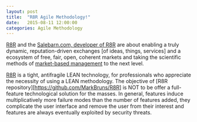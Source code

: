 ```yaml
---
layout: post
title:  "R8R Agile Methodology!"
date:   2015-08-11 12:00:00
categories: Agile Methodology
---
```

[R8R](http://R8R.bz) and the [Salebarn.com, developer of R8R](http://Salebarn.com) are about enabling a truly dynamic, reputation-driven exchanges [of ideas, things, services] and a ecosystem of free, fair, open, coherent markets and taking the scientific methods of [market-based management](http://www.charleskochinstitute.org/about-institute/market-based-management/guiding-principles-five-dimensions/) to the next level.  

[R8R](http://R8R.bz) is a tight, antifragile LEAN technology, for professionals who appreciate the necessity of using a LEAN methodology. The objective of [R8R repository][https://github.com/MarkBruns/R8R] is NOT to be offer a full-feature technological solution for the masses.  In general, features induce multiplicatively more failure modes than the number of features added, they complicate the user interface and remove the user from their interest and features are always eventually exploited by security threats.
